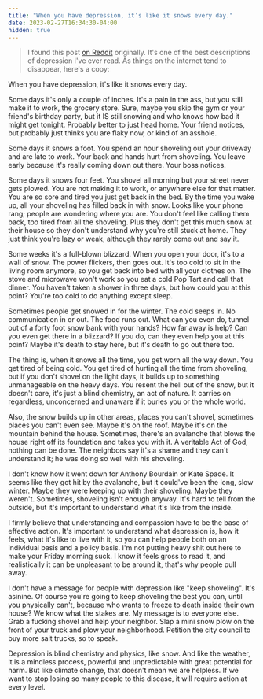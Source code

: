 ```yaml
---
title: "When you have depression, it’s like it snows every day."
date: 2023-02-27T16:34:30-04:00
hidden: true
---
```


> I found this post [on Reddit](https://www.reddit.com/r/AskReddit/comments/8pks1u/suicide_prevention_megathread/e0cbafs/) originally. It's one of the best descriptions of depression I've ever read. As things on the internet tend to disappear, here's a copy:

When you have depression, it's like it snows every day.

Some days it's only a couple of inches. It's a pain in the ass, but you still make it to work, the grocery store. Sure, maybe you skip the gym or your friend's birthday party, but it IS still snowing and who knows how bad it might get tonight. Probably better to just head home. Your friend notices, but probably just thinks you are flaky now, or kind of an asshole.

Some days it snows a foot. You spend an hour shoveling out your driveway and are late to work. Your back and hands hurt from shoveling. You leave early because it's really coming down out there. Your boss notices.

Some days it snows four feet. You shovel all morning but your street never gets plowed. You are not making it to work, or anywhere else for that matter. You are so sore and tired you just get back in the bed. By the time you wake up, all your shoveling has filled back in with snow. Looks like your phone rang; people are wondering where you are. You don't feel like calling them back, too tired from all the shoveling. Plus they don't get this much snow at their house so they don't understand why you're still stuck at home. They just think you're lazy or weak, although they rarely come out and say it.

Some weeks it's a full-blown blizzard. When you open your door, it's to a wall of snow. The power flickers, then goes out. It's too cold to sit in the living room anymore, so you get back into bed with all your clothes on. The stove and microwave won't work so you eat a cold Pop Tart and call that dinner. You haven't taken a shower in three days, but how could you at this point? You're too cold to do anything except sleep.

Sometimes people get snowed in for the winter. The cold seeps in. No communication in or out. The food runs out. What can you even do, tunnel out of a forty foot snow bank with your hands? How far away is help? Can you even get there in a blizzard? If you do, can they even help you at this point? Maybe it's death to stay here, but it's death to go out there too.

The thing is, when it snows all the time, you get worn all the way down. You get tired of being cold. You get tired of hurting all the time from shoveling, but if you don't shovel on the light days, it builds up to something unmanageable on the heavy days. You resent the hell out of the snow, but it doesn't care, it's just a blind chemistry, an act of nature. It carries on regardless, unconcerned and unaware if it buries you or the whole world.

Also, the snow builds up in other areas, places you can't shovel, sometimes places you can't even see. Maybe it's on the roof. Maybe it's on the mountain behind the house. Sometimes, there's an avalanche that blows the house right off its foundation and takes you with it. A veritable Act of God, nothing can be done. The neighbors say it's a shame and they can't understand it; he was doing so well with his shoveling.

I don't know how it went down for Anthony Bourdain or Kate Spade. It seems like they got hit by the avalanche, but it could've been the long, slow winter. Maybe they were keeping up with their shoveling. Maybe they weren't. Sometimes, shoveling isn't enough anyway. It's hard to tell from the outside, but it's important to understand what it's like from the inside.

I firmly believe that understanding and compassion have to be the base of effective action. It's important to understand what depression is, how it feels, what it's like to live with it, so you can help people both on an individual basis and a policy basis. I'm not putting heavy shit out here to make your Friday morning suck. I know it feels gross to read it, and realistically it can be unpleasant to be around it, that's why people pull away.

I don't have a message for people with depression like "keep shoveling". It's asinine. Of course you're going to keep shoveling the best you can, until you physically can't, because who wants to freeze to death inside their own house? We know what the stakes are. My message is to everyone else. Grab a fucking shovel and help your neighbor. Slap a mini snow plow on the front of your truck and plow your neighborhood. Petition the city council to buy more salt trucks, so to speak.

Depression is blind chemistry and physics, like snow. And like the weather, it is a mindless process, powerful and unpredictable with great potential for harm. But like climate change, that doesn't mean we are helpless. If we want to stop losing so many people to this disease, it will require action at every level.
